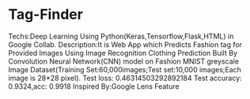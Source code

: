 # Tag-Finder
Techs:Deep Learning Using Python(Keras,Tensorflow,Flask,HTML) in Google Collab.
Description:It is Web App which Predicts Fashion tag for Provided Images Using Image Recognition Clothing Prediction Built By Convolution Neural Network(CNN) model on Fashion MNIST greyscale Image Dataset(Training Set:60,000images;Test set:10,000 images;Each image is 28*28 pixel).
Test loss: 0.46314503292892184
Test accuracy: 0.9324,acc: 0.9918 
Inspired By:Google Lens Feature
